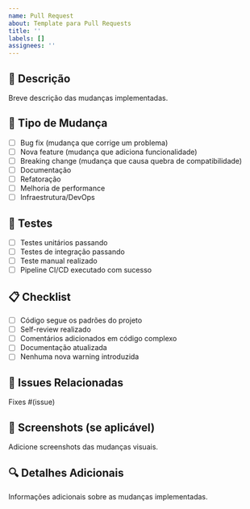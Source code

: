 ```yaml
---
name: Pull Request
about: Template para Pull Requests
title: ''
labels: []
assignees: ''
---
```


## 📝 Descrição

Breve descrição das mudanças implementadas.

## 🔄 Tipo de Mudança

- [ ] Bug fix (mudança que corrige um problema)
- [ ] Nova feature (mudança que adiciona funcionalidade)
- [ ] Breaking change (mudança que causa quebra de compatibilidade)
- [ ] Documentação
- [ ] Refatoração
- [ ] Melhoria de performance
- [ ] Infraestrutura/DevOps

## 🧪 Testes

- [ ] Testes unitários passando
- [ ] Testes de integração passando
- [ ] Teste manual realizado
- [ ] Pipeline CI/CD executado com sucesso

## 📋 Checklist

- [ ] Código segue os padrões do projeto
- [ ] Self-review realizado
- [ ] Comentários adicionados em código complexo
- [ ] Documentação atualizada
- [ ] Nenhuma nova warning introduzida

## 🔗 Issues Relacionadas

Fixes #(issue)

## 📸 Screenshots (se aplicável)

Adicione screenshots das mudanças visuais.

## 🔍 Detalhes Adicionais

Informações adicionais sobre as mudanças implementadas.
